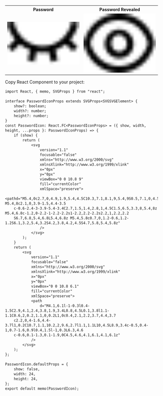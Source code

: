 <table>
 <tr>
  <th>Password</th>
  <th>Password Revealed</th>
 </tr>
 <tr>
  <td>
    <img width="600" alt="Password" src="password.svg">
  </td>
  <td>
    <img width="600" alt="password_revealed" src="password_revealed.svg">
  </td>
 </tr>
</table>

Copy React Component to your project:

```tsx
import React, { memo, SVGProps } from "react";

interface PasswordIconProps extends SVGProps<SVGSVGElement> {
	show?: boolean;
	width?: number;
	height?: number;
}
const PasswordIcon: React.FC<PasswordIconProps> = ({ show, width, height, ...props }: PasswordIconProps) => {
	if (show) {
		return (
			<svg
				version="1.1"
				focusable="false"
				xmlns="http://www.w3.org/2000/svg"
				xmlnsXlink="http://www.w3.org/1999/xlink"
				x="0px"
				y="0px"
				viewBox="0 0 10.8 9"
				fill="currentColor"
				xmlSpace="preserve">
				<pathd="M5.4,0c2.7,0,4.9,1.9,5.4,4.5C10.3,7.1,8.1,9,5.4,9S0.5,7.1,0,4.5C0.5,1.9,2.7,0,5.4,0z M5.4,8c2.1,0,3.9-1.5,4.4-3.5
	c-0.6-2.4-3-3.9-5.4-3.4C2.7,1.5,1.4,2.8,1,4.5C1.5,6.5,3.3,8,5.4,8z M5.4,6.8c-1.2,0-2.2-1-2.2-2.2s1-2.2,2.2-2.2s2.2,1,2.2,2.2
	S6.7,6.8,5.4,6.8L5.4,6.8z M5.4,5.8c0.7,0,1.2-0.6,1.2-1.2S6.1,3.2,5.4,3.2S4.2,3.8,4.2,4.5S4.7,5.8,5.4,5.8z"
				/>
			</svg>
		);
	}
	return (
		<svg
			version="1.1"
			focusable="false"
			xmlns="http://www.w3.org/2000/svg"
			xmlnsXlink="http://www.w3.org/1999/xlink"
			x="0px"
			y="0px"
			viewBox="0 0 10.8 6.1"
			fill="currentColor"
			xmlSpace="preserve">
			<path
				d="M4.1,6.1l-1-0.3l0.4-1.5C2.9,4.1,2.4,3.8,1.9,3.4L0.8,4.5L0.1,3.8l1.1-1.1C0.6,2,0.2,1.1,0,0.2L1,0c0.4,2.1,2.2,3.7,4.4,3.7
	c2.2,0,4-1.6,4.4-3.7l1,0.2C10.7,1.1,10.2,2,9.6,2.7l1.1,1.1L10,4.5L8.9,3.4c-0.5,0.4-1,0.7-1.6,0.9l0.4,1.5l-1,0.3L6.3,4.6
	c-0.6,0.1-1.3,0.1-1.9,0C4.5,4.6,4.1,6.1,4.1,6.1z"
			/>
		</svg>
	);
};

PasswordIcon.defaultProps = {
	show: false,
	width: 24,
	height: 24,
};
export default memo(PasswordIcon);
```
